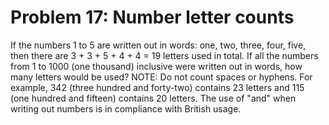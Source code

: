 # Problem 17: Number letter counts
If the numbers 1 to 5 are written out in words: one, two, three, four,
five, then there are 3 + 3 + 5 + 4 + 4 = 19 letters used in total. If
all the numbers from 1 to 1000 (one thousand) inclusive were written out
in words, how many letters would be used? NOTE: Do not count spaces or
hyphens. For example, 342 (three hundred and forty-two) contains 23
letters and 115 (one hundred and fifteen) contains 20 letters. The use
of "and" when writing out numbers is in compliance with British usage.
